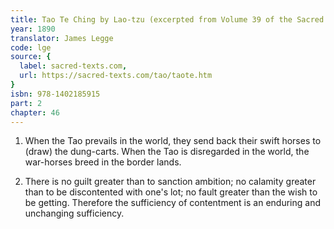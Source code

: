 ```yaml
---
title: Tao Te Ching by Lao-tzu (excerpted from Volume 39 of the Sacred Books of the East.)
year: 1890
translator: James Legge
code: lge
source: {
  label: sacred-texts.com,
  url: https://sacred-texts.com/tao/taote.htm
}
isbn: 978-1402185915
part: 2
chapter: 46
---
```

1. When the Tao prevails in the world, they send back their swift
horses to (draw) the dung-carts. When the Tao is disregarded in the
world, the war-horses breed in the border lands. 

2. There is no guilt greater than to sanction ambition; no calamity
greater than to be discontented with one's lot; no fault greater than
the wish to be getting. Therefore the sufficiency of contentment is
an enduring and unchanging sufficiency.